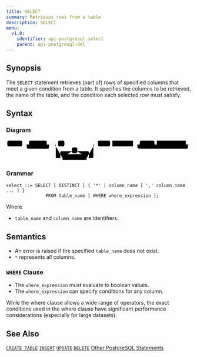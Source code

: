 ```yaml
---
title: SELECT
summary: Retrieves rows from a table
description: SELECT
menu:
  v1.0:
    identifier: api-postgresql-select
    parent: api-postgresql-dml
---
```


## Synopsis
The `SELECT` statement retrieves (part of) rows of specified columns that meet a given condition from a table. It specifies the columns to be retrieved, the name of the table, and the condition each selected row must satisfy.

## Syntax

### Diagram

<svg class="rrdiagram" version="1.1" xmlns:xlink="http://www.w3.org/1999/xlink" xmlns="http://www.w3.org/2000/svg" width="818" height="95" viewbox="0 0 818 95"><path class="connector" d="M0 22h5m66 0h30m78 0h20m-113 0q5 0 5 5v8q0 5 5 5h88q5 0 5-5v-8q0-5 5-5m5 0h30m28 0h138m-181 0q5 0 5 5v50q0 5 5 5h25m-5 0q-5 0-5-5v-20q0-5 5-5h46m24 0h46q5 0 5 5v20q0 5-5 5m-5 0h25q5 0 5-5v-50q0-5 5-5m5 0h10m54 0h10m91 0h30m65 0h10m128 0h20m-238 0q5 0 5 5v8q0 5 5 5h213q5 0 5-5v-8q0-5 5-5m5 0h5"/><rect class="literal" x="5" y="5" width="66" height="25" rx="7"/><text class="text" x="15" y="22">SELECT</text><rect class="literal" x="101" y="5" width="78" height="25" rx="7"/><text class="text" x="111" y="22">DISTINCT</text><rect class="literal" x="229" y="5" width="28" height="25" rx="7"/><text class="text" x="239" y="22">*</text><rect class="literal" x="290" y="35" width="24" height="25" rx="7"/><text class="text" x="300" y="52">,</text><a xlink:href="../grammar_diagrams#column-name"><rect class="rule" x="249" y="65" width="106" height="25"/><text class="text" x="259" y="82">column_name</text></a><rect class="literal" x="405" y="5" width="54" height="25" rx="7"/><text class="text" x="415" y="22">FROM</text><a xlink:href="../grammar_diagrams#table-name"><rect class="rule" x="469" y="5" width="91" height="25"/><text class="text" x="479" y="22">table_name</text></a><rect class="literal" x="590" y="5" width="65" height="25" rx="7"/><text class="text" x="600" y="22">WHERE</text><a xlink:href="../grammar_diagrams#where-expression"><rect class="rule" x="665" y="5" width="128" height="25"/><text class="text" x="675" y="22">where_expression</text></a></svg>

### Grammar
```
select ::= SELECT [ DISTINCT ] { '*' | column_name [ ',' column_name ... ] } 
               FROM table_name [ WHERE where_expression ];
```

Where

- `table_name` and `column_name` are identifiers.

## Semantics
 - An error is raised if the specified `table_name` does not exist.
 - `*` represents all columns.

### `WHERE` Clause
 - The `where_expression` must evaluate to boolean values.
 - The `where_expression` can specify conditions for any column. 

While the where clause allows a wide range of operators, the exact conditions used in the where clause have significant performance considerations (especially for large datasets).

## See Also

[`CREATE TABLE`](../ddl_create_table)
[`INSERT`](../dml_insert)
[`UPDATE`](../dml_update)
[`DELETE`](../dml_delete)
[Other PostgreSQL Statements](..)
